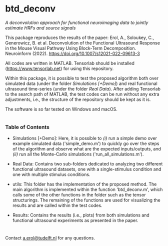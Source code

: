 # btd_deconv
*A deconvolution approach for functional neuroimaging data to jointly estimate HRFs and source signals*

This package reproduces the results of the paper: 
Erol, A., Soloukey, C., Generowicz, B. et al. Deconvolution of the Functional Ultrasound Response in the Mouse Visual Pathway Using Block-Term Decomposition. Neuroinform (2022). https://doi.org/10.1007/s12021-022-09613-3

All codes are written in MATLAB. Tensorlab should be installed (https://www.tensorlab.net) for using this repository. 

Within this package, it is possible to test the proposed algorithm both over simulated data (under the folder *Simulations [+Demo]*) and real functional ultrasound time-series (under the folder *Real Data*). After adding Tensorlab to the search path of MATLAB, the test codes can be run without any extra adjustments, i.e., the structure of the repository should be kept as it is.

The software is so far tested on Windows and macOS.

#

### Table of Contents

* Simulations [+Demo]: Here, it is possible to *(i)* run a simple demo over example simulated data ('simple_demo.m') to quickly go over the steps of the algorithm and observe what are the expected inputs/outputs, and *(ii)* run all the Monte-Carlo simulations ('run_all_simulations.m').

* Real Data: Contains two sub-folders dedicated to analyzing two different functional ultrasound datasets, one with a single-stimulus condition and one with multiple stimulus conditions.

* utils: This folder has the implementation of the proposed method. The main algorithm is implemented within the function 'btd_deconv.m', which calls some of the other functions in the folder such as the tensor structurings. The remaining of the functions are used for visualizing the results and are called within the test codes.

* Results: Contains the results (i.e., plots) from both simulations and functional ultrasound experiments as presented in the paper.  

#

Contact a.erol@tudelft.nl for any questions.
